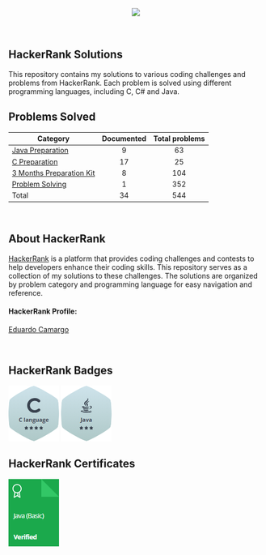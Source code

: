 <a href="https://www.hackerrank.com/dashboard"><p align="center"><img src="https://hrcdn.net/fcore/assets/brand/logo-new-white-green-a5cb16e0ae.svg" height="50"/></p></a>

<br/>

## HackerRank Solutions

This repository contains my solutions to various coding challenges and problems from HackerRank. Each problem is solved using different programming languages, including C, C# and Java.

## Problems Solved

| Category                                                               | Documented | Total problems |
| ---------------------------------------------------------------------- | :--------: | :------------: |
| [Java Preparation ](./Java%20Preparation/README.md)                    |     9      |       63       |
| [C Preparation ](./C%20Preparation/README.md)                          |     17     |       25       |
| [3 Months Preparation Kit](./3%20Months%20Preparation%20Kit/README.md) |     8      |      104       |
| [Problem Solving](./Problem%20Solving/README.md)                       |     1      |      352       |
| Total                                                                  |     34     |      544       |

<br/>

## About HackerRank

[HackerRank](https://www.hackerrank.com/dashboard) is a platform that provides coding challenges and contests to help developers enhance their coding skills. This repository serves as a collection of my solutions to these challenges. The solutions are organized by problem category and programming language for easy navigation and reference.

#### HackerRank Profile:

[Eduardo Camargo](https://www.hackerrank.com/edu_s_camargo97)

<br/>

## HackerRank Badges

![C](/Certificate%20and%20Badges/Icons/C_Badges_Icon.PNG)
![Java](/Certificate%20and%20Badges/Icons/Java_Badges_Icon.PNG)

## HackerRank Certificates

<a href="/Certificate%20and%20Badges/Java_Basic_Certificate.PNG">
    <img src="/Certificate%20and%20Badges/Icons/Java_Certificate_Icon.PNG" alt="Java (Basic) Certificate"/>
</a>
